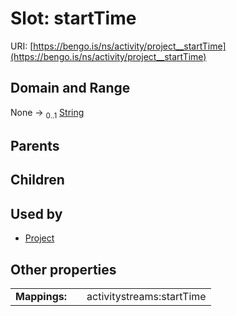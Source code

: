 
# Slot: startTime




URI: [https://bengo.is/ns/activity/project__startTime](https://bengo.is/ns/activity/project__startTime)


## Domain and Range

None &#8594;  <sub>0..1</sub> [String](types/String.md)

## Parents


## Children


## Used by

 * [Project](Project.md)

## Other properties

|  |  |  |
| --- | --- | --- |
| **Mappings:** | | activitystreams:startTime |

